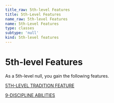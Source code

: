 ```yaml
---
title_raw: 5th-level Features
title: 5th-Level Features
name_raw: 5th-level Features
name: 5th-Level Features
type: classes
subtype: 'null'
kind: 5th-level features
---
```


# 5th-level Features

As a 5th-level null, you gain the following features.

[5TH-LEVEL TRADITION FEATURE](./5th-Level%20Tradition%20Feature/5th-Level%20Tradition%20Feature.md)

[9-DISCIPLINE ABILITIES](./9-Discipline%20Abilities.md)
